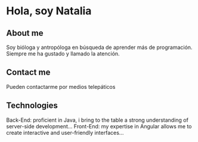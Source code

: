 # Hola, soy Natalia

## About me
Soy bióloga y antropóloga en búsqueda de aprender más de programación. Siempre me ha gustado y llamado la atención.

## Contact me
Pueden contactarme por medios telepáticos

## Technologies
Back-End: proficient in Java, i bring to the table a strong understanding of server-side development...
Front-End: my expertise in Angular allows me to create interactive and user-friendly interfaces...